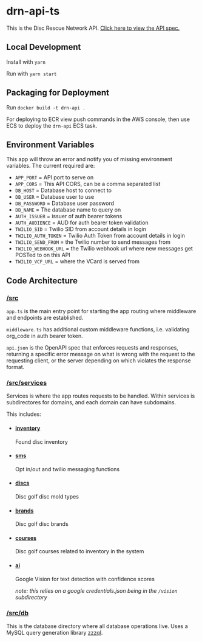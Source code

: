 # drn-api-ts

This is the Disc Rescue Network API. [Click here to view the API spec.]()

## Local Development

Install with `yarn`

Run with `yarn start`

## Packaging for Deployment

Run `docker build -t drn-api .`

For deploying to ECR view push commands in the AWS console, then use ECS to deploy the `drn-api` ECS task.

## Environment Variables

This app will throw an error and notify you of missing environment variables. The current required are:

- `APP_PORT` = API port to serve on
- `APP_CORS` = This API CORS, can be a comma separated list
- `DB_HOST` = Database host to connect to
- `DB_USER` = Database user to use
- `DB_PASSWORD` = Database user password
- `DB_NAME` = The database name to query on
- `AUTH_ISSUER` = issuer of auth bearer tokens
- `AUTH_AUDIENCE` = AUD for auth bearer token validation
- `TWILIO_SID` = Twilio SID from account details in login
- `TWILIO_AUTH_TOKEN` = Twilio Auth Token from account details in login
- `TWILIO_SEND_FROM` = the Twilio number to send messages from
- `TWILIO_WEBHOOK_URL` = the Twilio webhook url where new messages get POSTed to on this API
- `TWILIO_VCF_URL` = where the VCard is served from

## Code Architecture

### [/src](/src)

`app.ts` is the main entry point for starting the app routing where middleware and endpoints are established.

`middleware.ts` has additional custom middleware functions, i.e. validating org_code in auth bearer token.

`api.json` is the OpenAPI spec that enforces requests and responses, returning a specific error message on what is wrong with the request to the requesting client, or the server depending on which violates the response format.

### [/src/services](/src/services)

Services is where the app routes requests to be handled. Within services is subdirectores for domains, and each domain can have subdomains.

This includes:

- #### [inventory](/src/services/inventory)

  Found disc inventory

- #### [sms](/src/services/sms)

  Opt in/out and twilio messaging functions

- #### [discs](/src/services/discs)

  Disc golf disc mold types

- #### [brands](/src/services/brands)

  Disc golf disc brands

- #### [courses](/src/services/courses)

  Disc golf courses related to inventory in the system

- #### [ai](/src/services/ai)

  Google Vision for text detection with confidence scores

  _note: this relies on a google credentials.json being in the `/vision` subdirectory_

### [/src/db](/src/db)

This is the database directory where all database operations live. Uses a MySQL query generation library [zzzql](https://www.npmjs.com/package/zzzql).
